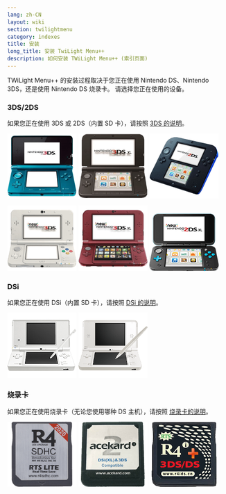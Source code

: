 ```yaml
---
lang: zh-CN
layout: wiki
section: twilightmenu
category: indexes
title: 安装
long_title: 安装 TwiLight Menu++
description: 如何安装 TWiLight Menu++ (索引页面)
---
```


TWiLight Menu++ 的安装过程取决于您正在使用 Nintendo DS、Nintendo 3DS，还是使用 Nintendo DS 烧录卡。 请选择您正在使用的设备。

### 3DS/2DS
如果您正在使用 3DS 或 2DS（内置 SD 卡），请按照 [3DS 的说明](installing-3ds)。

[![Nintendo 3DS](/assets/images/consoles/old3ds.png)](installing-3ds) [![Nintendo 3DS LL/XL](/assets/images/consoles/old3dsxl.png)](installing-3ds) [![Nintendo 2DS](/assets/images/consoles/2ds.png)](installing-3ds)

[![new Nintendo 3DS](/assets/images/consoles/new3ds.png)](installing-3ds) [![new Nintendo 3DS LL/XL](/assets/images/consoles/new3dsxl.png)](installing-3ds) [![new Nintendo 2DS LL/XL](/assets/images/consoles/new2dsxl.png)](installing-3ds)

### DSi
如果您正在使用 DSi（内置 SD 卡），请按照 [DSi 的说明](installing-dsi)。

[![Nintendo DSi](/assets/images/consoles/dsi.png)](installing-dsi) [![Nintendo DSi LL/XL](/assets/images/consoles/dsixl.png)](installing-dsi)

### 烧录卡
如果您正在使用烧录卡（无论您使用哪种 DS 主机），请按照 [烧录卡的说明](installing-flashcard)。

[![一张 r4isdhc.com 烧录卡](/assets/images/consoles/r4isdhc.com.png)](installing-flashcard) [![一张 Acekard2i 烧录卡](/assets/images/consoles/acekard2i.png)](installing-flashcard) [![一张 R4i Gold 3DS Plus 烧录卡](/assets/images/consoles/r4igold3dsplus.png)](installing-flashcard)
